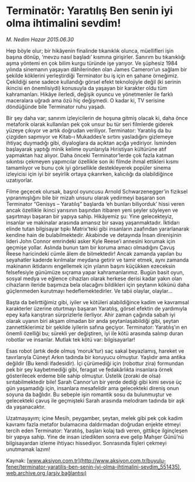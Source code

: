# Terminatör: Yaratılış Ben senin iyi olma ihtimalini sevdim!

*M. Nedim Hazar 2015.06.30*

<div class="pNewsDetailMainContent" itemprop="articleBody">
 <p>
  Hep böyle olur; bir hikâyenin finalinde tıkanıklık olunca, müellifleri işin başına dönüp, ‘mevzu nasıl başladı’ kısmına girişirler. Sanırım bu tıkanıklığı aşma yöntemi en çok bilim kurgu türünde işe yarıyor. Ve şüphesiz 1984 yılında sinemanın yaşayan dâhilerinden olan James Cameron’un sağlam bir şekilde köklerini yerleştirdiği Terminator bu iş için en şahane örneğimiz. Çekildiği sene sadece kullandığı görsel efekt teknolojiyle değil (ki serinin ikincisi en önemlisiydi) konusuyla da yaşayan bir karakter oldu tüm kahramanları. Hikâye ilerledi, değişik oyuncu ve yönetmenler ile farklı maceralara uğradı ama özü hiç değişmedi. O kadar ki, TV serisine döndüğünde bile Terminator ruhu yaşadı.
 </p>
 <p>
  Bir şey daha var; sanırım izleyicilerin de hoşuna gitmiş olacak ki, daha önce metaforik olarak kullanılan pek çok unsur bu tür seri filmlerde giderek yüzeye çıkıyor ve artık doğrudan veriliyor. Terminator: Yaratılış da bu çizgiden sapmıyor ve Kitab-ı Mukaddes’e sırtını yasladığını gizlemeye ihtiyaç duymadığı gibi, diyaloglara da açıktan açığa yediriyor. İsminden başlayarak yaptığı minik kelime oyunlarıyla Hıristiyan kültürüne atıf yapmaktan haz alıyor. Daha önceki Terminator’lerde çok fazla katman sıkıntısı çekmeyen yapımcılar özellikle son iki filmde ihmal ettikleri kısmı tamamlıyor ve bunu çok iyi görsellikle destekleyerek popüler sinema izleyicisi için iyi bir seyirlik ortaya çıkarırken, kalıcılığı da olabildiğince uzatıyorlar.
 </p>
 <p>
  Filme geçecek olursak, başrol oyuncusu Arnold Schwarzenegger’in fiziksel yıpranmışlığını bile bir mizah unsuru olarak yedirmeyi başaran son Terminator “Genisys – Yaratılış” başlarda ‘eh bunları biliyorduk’ hissi veren ancak özellikle ikinci yarısının başından itibaren yeni şeyler söyleyen ve şaşırtmayı başaran bir yapıya sahip. Hikâyemiz şu: Yine gelecekteyiz, insanlar ve makinalar arasında amansız bir savaş yaşanmaktadır. İktidarı elinde tutan bilgisayar tıpkı Matrix’teki gibi insanların zaafından yararlanarak kendine hain de bulabilmektedir. Akabinde ve detayında İnsan direnişinin lideri John Connor emrindeki asker Kyle Reese’i annesini korumak için geçmişe yollar. Aslında bunun tam bir koruma amacı olmadığını Çavuş Reese haricindeki cümle âlem de bilmektedir! Ancak zamanda yapılan bu seyahatler kaderde kırılmalar meydana getirir ve tamir etmek, aynı zamanda makinanın iktidarını engellemek için yılanın başını küçükken ezeceksin felsefesiyle günümüze sıçrama yapar kahramanlarımız. Bugün basit oyun, sosyal medya ve eğlence cihazları olarak herkese derisi kadar yakın olan cihazların ileride başımıza bela olacağını bildikleri için şeytanın kökünü daha güçlenmeden kurutmayı hedeflemektedirler. Ve tabii olaylar, olaylar...
 </p>
 <p>
  Başta da belirttiğimiz gibi, iyiler ve kötüleri alabildiğince kadim ve kavramsal karakterler üzerine oturtmayı başaran Yaratılış, görsel efektin de yardımıyla epey kafa karıştıran sürprizlerle ilerliyor. Ahir zaman çağında sabah iyi olarak uyanın biri akşam olmadan bir anda şeytanlaşabildiği gibi, şeytan zannettiklerimiz bir şekilde iyilerin safına geçiyor. Terminator: Yaratılış’ın en önemli özelliği bu; sürekli yer değiştiren, iyi ile kötü arasında salınıp duran robotlar ve insanlar. Mutlak tek kötü var: bilgisayarlar!
 </p>
 <p>
  Esas robot (artık dede olmuş ‘moruk’tur) saç sakal beyazlamış, hareket ve tavırlarıyla Cüneyt Arkın tadında bir koruyucu olmuştur. Yaşlıdır ama antika değildir (Bu kendi ifadesidir). İçi çürümediği için (robottur zira) formundan pek bir şey kaybetmediği gibi, feragat ve fedakârlıkta insanlara örnek gösterilecek erdeme bile sahip olmuştur. Üstelik (zoraki de olsa) sırıtabilmektedir bile! Sarah Cannor’un bir yerde dediği gibi kimi sevse üç gün yaşamadığı için, insanlara mesafelidir ama gelecekteki direniş onun soyuna da bağlıdır. Bu sebeple işin romantik sosu da bulunmuştur ve gelecekteki çavuş ile geçmişteki Sarah arasında melodram tadında bir aşk da yaşanacaktır.
 </p>
 <p>
  Uzatmayayım; içine Mesih, peygamber, şeytan, melek gibi pek çok kadim kavramı fazla metafor bulamacına daldırmadan doğrudan enjekte etmeyi tercih eden Terminator: Yaratılış, başları kolaj tadı veren, gittikçe ilginçleşen bir yapıya sahip. Yine de insan izledikten sonra eve gelip Mahşer Günü’nü bilgisayardan izleme ihtiyacı hissediyor. Sonrasında fişleri çekmeyi unutmamak lazım!
 </p>
</div>


Kaynak: [www.aksiyon.com.tr](http://www.aksiyon.com.tr/buyulu-fener/terminator-yaratilis-ben-senin-iyi-olma-ihtimalini-sevdim_551435), [web.archive.org (arşiv bağlantısı)](http://web.archive.org/web/20150728141916/http://www.aksiyon.com.tr/buyulu-fener/terminator-yaratilis-ben-senin-iyi-olma-ihtimalini-sevdim_551435)
